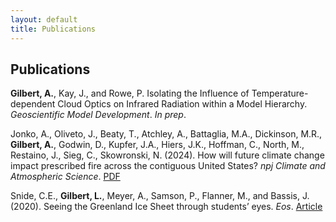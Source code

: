 ```yaml
---
layout: default
title: Publications
---
```

## Publications

**Gilbert, A.**, Kay, J., and Rowe, P. Isolating the Influence of Temperature-dependent Cloud Optics on Infrared Radiation within a Model Hierarchy. _Geoscientific Model Development_. _In prep_.

Jonko, A., Oliveto, J., Beaty, T., Atchley, A., Battaglia, M.A., Dickinson, M.R., **Gilbert, A.**, Godwin, D., Kupfer, J.A., Hiers, J.K., Hoffman, C., North, M., Restaino, J., Sieg, C., Skowronski, N. (2024). How will future climate change impact prescribed fire across the contiguous United States? _npj Climate and Atmospheric Science_. [PDF](/assets/pdfs/s41612-024-00649-7.pdf)

Snide, C.E., **Gilbert, L.**, Meyer, A., Samson, P., Flanner, M., and Bassis, J. (2020). Seeing the Greenland Ice Sheet through students’ eyes. _Eos_. [Article](https://eos.org/science-updates/seeing-the-greenland-ice-sheet-through-students-eyes)
